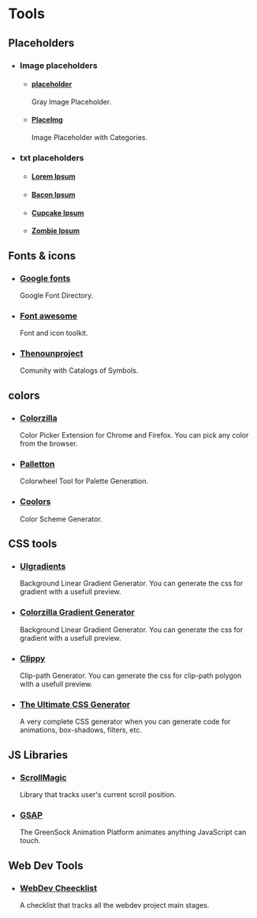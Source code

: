 # Tools

## Placeholders
- ### Image placeholders
  - #### [placeholder](https://placeholder.com/)
    Gray Image Placeholder.
  - #### [PlaceImg](https://placeimg.com/)
    Image Placeholder with Categories.
- ### txt placeholders
  - #### [Lorem Ipsum](https://loremipsum.io/)
  - #### [Bacon Ipsum](https://baconipsum.com/)
  - #### [Cupcake Ipsum](http://www.cupcakeipsum.com/)
  - #### [Zombie Ipsum](http://www.zombieipsum.com/)

## Fonts & icons
- ### [Google fonts](https://fonts.google.com/)
  Google Font Directory.
- ### [Font awesome](https://fontawesome.com/)
  Font and icon toolkit.
- ### [Thenounproject](https://thenounproject.com/)
  Comunity with Catalogs of Symbols.

## colors
- ### [Colorzilla](http://www.colorzilla.com/chrome/)
  Color Picker Extension for Chrome and Firefox. You can pick any color from the browser.
- ### [Palletton](http://paletton.com/)
  Colorwheel Tool for Palette Generation.
- ### [Coolors](https://coolors.co/)
  Color Scheme Generator.
    
## CSS tools
- ### [UIgradients](https://uigradients.com/)
  Background Linear Gradient Generator. You can generate the css for gradient with a usefull preview.
- ### [Colorzilla Gradient Generator](http://www.colorzilla.com/gradient-editor/)
  Background Linear Gradient Generator. You can generate the css for gradient with a usefull preview.
- ### [Clippy](https://bennettfeely.com/clippy/) 
  Clip-path Generator. You can generate the css for clip-path polygon with a usefull preview.
- ### [The Ultimate CSS Generator](https://webcode.tools/css-generator) 
  A very complete CSS generator when you can generate code for animations, box-shadows, filters, etc.

## JS Libraries
- ### [ScrollMagic](http://scrollmagic.io/) 
  Library that tracks user's current scroll position.

- ### [GSAP](https://greensock.com/gsap)
  The GreenSock Animation Platform animates anything JavaScript can touch.
    
## Web Dev Tools
- ### [WebDev Cheecklist](http://webdevchecklist.com/) 
  A checklist that tracks all the webdev project main stages.
  
